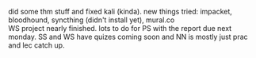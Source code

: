 did some thm stuff and fixed kali (kinda). new things tried: impacket, bloodhound, syncthing (didn't install yet), mural.co  
WS project nearly finished. lots to do for PS with the report due next monday. SS and WS have quizes coming soon and NN is mostly just prac and lec catch up. 